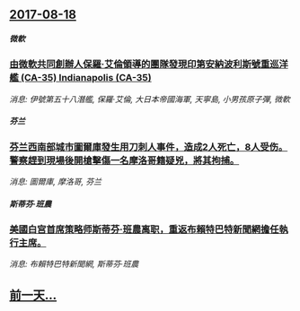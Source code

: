 ## [2017-08-18](/news/2017/08/18/index.md)

##### 微軟
### [ 由微軟共同創辦人保羅·艾倫領導的團隊發現印第安納波利斯號重巡洋艦 (CA-35) Indianapolis (CA-35)](/news/2017/08/18/由微軟共同創辦人保羅-艾倫領導的團隊發現印第安納波利斯號重巡洋艦-CA-35-Indianapolis-CA-3.md)
_消息: 伊號第五十八潛艦, 保羅·艾倫, 大日本帝國海軍, 天寧島, 小男孩原子彈, 微軟_

##### 芬兰
### [芬兰西南部城市圖爾庫發生用刀刺人事件，造成2人死亡，8人受伤。警察趕到現場後開槍擊傷一名摩洛哥籍疑兇，將其拘捕。 ](/news/2017/08/18/芬兰西南部城市圖爾庫發生用刀刺人事件-造成2人死亡-8人受伤-警察趕到現場後開槍擊傷一名摩洛哥籍疑兇-將其拘捕.md)
_消息: 圖爾庫, 摩洛哥, 芬兰_

##### 斯蒂芬·班農
### [美國白宫首席策略师斯蒂芬·班農离职，重返布賴特巴特新聞網擔任執行主席。 ](/news/2017/08/18/美國白宫首席策略师斯蒂芬-班農离职-重返布賴特巴特新聞網擔任執行主席.md)
_消息: 布賴特巴特新聞網, 斯蒂芬·班農_

## [前一天...](/news/2017/08/17/index.md)

